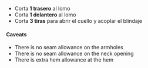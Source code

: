 - Corta **1 trasero** al lomo
- Corta **1 delantero** al lomo
- Corta **3 tiras** para abrir el cuello y acoplar el blindaje

<Warning>

#### Caveats

- There is no seam allowance on the armholes
- There is no seam allowance on the neck opening
- There is extra hem allowance at the hem

</Warning>
